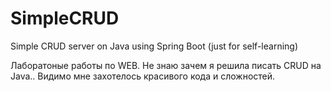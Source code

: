 # SimpleCRUD
Simple CRUD server on Java using Spring Boot (just for self-learning)

Лаборатоные работы по WEB. Не знаю зачем я решила писать CRUD на Java.. Видимо мне захотелось красивого кода и сложностей. 

